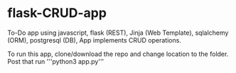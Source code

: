 # flask-CRUD-app
To-Do app using 
  javascript, 
  flask (REST),
  Jinja (Web Template),
  sqlalchemy (ORM),
  postgresql (DB),
App implements CRUD operations. 

To run this app, clone/download the repo and change location to the folder. Post that run '''python3 app.py'''
